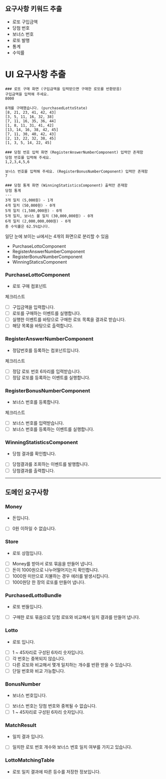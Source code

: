 ## 요구사항 키워드 추출

- 로또 구입금액
- 당첨 번호
- 보너스 번호
- 로또 발행
- 통계
- 수익률

# UI 요구사항 추출

```text
### 로또 구매 화면 (구입금액을 입력받으면 구매한 로또를 반환받음)
구입금액을 입력해 주세요.  
8000

8개를 구매했습니다. (purchasedLottoState)
[8, 21, 23, 41, 42, 43] 
[3, 5, 11, 16, 32, 38] 
[7, 11, 16, 35, 36, 44] 
[1, 8, 11, 31, 41, 42] 
[13, 14, 16, 38, 42, 45] 
[7, 11, 30, 40, 42, 43] 
[2, 13, 22, 32, 38, 45] 
[1, 3, 5, 14, 22, 45]

### 당첨 번호 입력 화면 (RegisterAnswerNumberComponent) 입력만 존재함
당첨 번호를 입력해 주세요.
1,2,3,4,5,6

보너스 번호를 입력해 주세요. (RegisterBonusNumberComponent) 입력만 존재함
7

### 당첨 통계 화면 (WinningStatisticsComponent) 출력만 존재함
당첨 통계
---
3개 일치 (5,000원) - 1개
4개 일치 (50,000원) - 0개
5개 일치 (1,500,000원) - 0개
5개 일치, 보너스 볼 일치 (30,000,000원) - 0개
6개 일치 (2,000,000,000원) - 0개
총 수익률은 62.5%입니다.
```

일단 눈에 보이는 ui에서는 4개의 화면으로 분리할 수 있음

- PurchaseLottoComponent
- RegisterAnswerNumberComponent
- RegisterBonusNumberComponent
- WinningStaticsComponent

### PurchaseLottoComponent

- 로또 구매 컴포넌트

체크리스트

- [ ] 구입금액을 입력합니다.
- [ ] 로또를 구매하는 이벤트를 실행합니다.
- [ ] 실행한 이벤트를 바탕으로 구매한 로또 목록을 결과로 받습니다.
- [ ] 해당 목록을 바탕으로 출력합니다.

### RegisterAnswerNumberComponent

- 정답번호를 등록하는 컴포넌트입니다.

체크리스트

- [ ] 정답 로또 번호 6자리를 입력받습니다.
- [ ] 정답 로또를 등록하는 이벤트를 실행합니다.

### RegisterBonusNumberComponent

- 보너스 번호를 등록합니다.

체크리스트

- [ ] 보너스 번호를 입력받습니다.
- [ ] 보너스 번호를 등록하는 이벤트를 실행합니다.

### WinningStatisticsComponent

- 당첨 결과를 확인합니다.

- [ ] 당첨결과를 조회하는 이벤트를 발행합니다.
- [ ] 당첨결과를 출력합니다.

--- 

## 도메인 요구사항

### Money

- 돈입니다.
- [ ] 0원 이하일 수 없습니다.

### Store

- 로또 상점입니다.
- [ ] Money를 받아서 로또 묶음을 만들어 냅니다.
- [ ] 돈이 1000원으로 나누어떨어지는지 확인합니다.
- [ ] 1000원 미만으로 지불하는 경우 에러를 발생시킵니다.
- [ ] 1000원당 한 장의 로또를 만들어 냅니다.

### PurchasedLottoBundle

- 로또 번들입니다.
- [ ] 구매한 로또 묶음으로 당첨 로또와 비교해서 일치 결과를 만들어 냅니다.

### Lotto

- 로또 입니다.
- [ ] 1 ~ 45자리로 구성된 6자리 숫자입니다.
- [ ] 각 번호는 중복되지 않습니다.
- [ ] 다른 로또와 비교해서 몇개 일치하는 개수를 반환 받을 수 있습니다.
- [ ] 단일 번호와 비교 가능합니다.

### BonusNumber

- 보너스 번호입니다.
- [ ] 보너스 번호는 당첨 번호와 중복될 수 없습니다.
- [ ] 1 ~ 45자리로 구성된 6자리 숫자입니다.

### MatchResult

- 일치 결과 입니다.

- [ ] 일치한 로또 번호 개수와 보너스 번호 일치 여부를 가지고 있습니다.

### LottoMatchingTable

- 로또 일치 결과에 따른 등수를 저장한 정보입니다.


